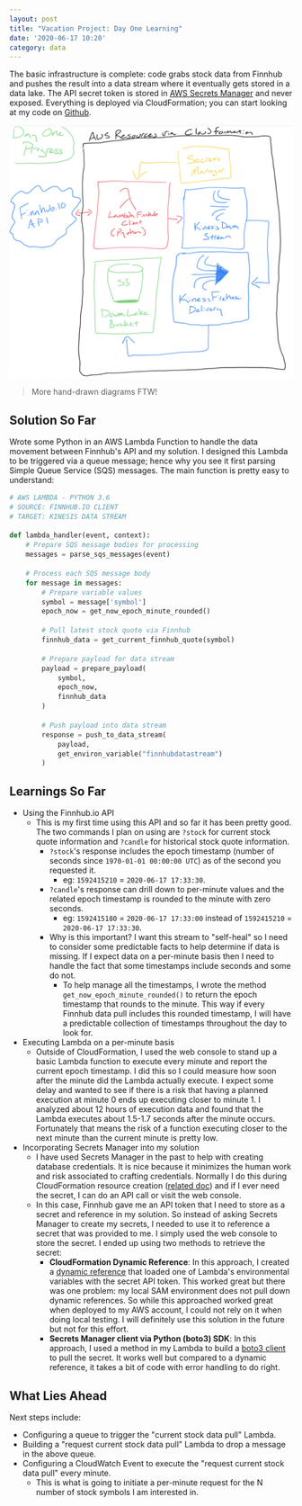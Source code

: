 ```yaml
---
layout: post
title: "Vacation Project: Day One Learning"
date: '2020-06-17 10:20'
category: data
---
```


The basic infrastructure is complete: code grabs stock data from Finnhub and pushes the result into a data stream where it eventually gets stored in a data lake.  The API secret token is stored in [AWS Secrets Manager](https://aws.amazon.com/secrets-manager/) and never exposed.  Everything is deployed via CloudFormation; you can start looking at my code on [Github](https://github.com/kzbigboss/2020-06-vacation-learning).

![More hand-drawn diagrams FTW](../../images/2020/06/vacation-learning-dayoneprogress.png)
> More hand-drawn diagrams FTW!

## Solution So Far
Wrote some Python in an AWS Lambda Function to handle the data movement between Finnhub's API and my solution.  I designed this Lambda to be triggered via a queue message; hence why you see it first parsing Simple Queue Service (SQS) messages.  The main function is pretty easy to understand:

```python
# AWS LAMBDA - PYTHON 3.6
# SOURCE: FINNHUB.IO CLIENT
# TARGET: KINESIS DATA STREAM

def lambda_handler(event, context):
    # Prepare SQS message bodies for processing
    messages = parse_sqs_messages(event)

    # Process each SQS message body
    for message in messages:
        # Prepare variable values
        symbol = message['symbol']
        epoch_now = get_now_epoch_minute_rounded()

        # Pull latest stock quote via Finnhub
        finnhub_data = get_current_finnhub_quote(symbol)

        # Prepare payload for data stream
        payload = prepare_payload(
            symbol,
            epoch_now,
            finnhub_data
        )

        # Push payload into data stream
        response = push_to_data_stream(
            payload,
            get_environ_variable("finnhubdatastream")
        )
```

## Learnings So Far
- Using the Finnhub.io API
  - This is my first time using this API and so far it has been pretty good.  The two commands I plan on using are `?stock` for current stock quote information and `?candle` for historical stock quote information.
    - `?stock`'s response includes the epoch timestamp (number of seconds since `1970-01-01 00:00:00 UTC`) as of the second you requested it.
      - eg: `1592415210` = `2020-06-17 17:33:30`.
    - `?candle`'s response can drill down to per-minute values and the related epoch timestamp is rounded to the minute with zero seconds.
      - eg: `1592415180` = `2020-06-17 17:33:00` instead of `1592415210` = `2020-06-17 17:33:30`.
    - Why is this important?  I want this stream to "self-heal" so I need to consider some predictable facts to help determine if data is missing.  If I expect data on a per-minute basis then I need to handle the fact that some timestamps include seconds and some do not.  
      - To help manage all the timestamps, I wrote the method `get_now_epoch_minute_rounded()` to return the epoch timestamp that rounds to the minute.  This way if every Finnhub data pull includes this rounded timestamp, I will have a predictable collection of timestamps throughout the day to look for.
- Executing Lambda on a per-minute basis
  - Outside of CloudFormation, I used the web console to stand up a basic Lambda function to execute every minute and report the current epoch timestamp.  I did this so I could measure how soon after the minute did the Lambda actually execute.  I expect some delay and wanted to see if there is a risk that having a planned execution at minute 0 ends up executing closer to minute 1.  I analyzed about 12 hours of execution data and found that the Lambda executes about 1.5-1.7 seconds after the minute occurs.  Fortunately that means the risk of a function executing closer to the next minute than the current minute is pretty low.
- Incorporating Secrets Manager into my solution
  - I have used Secrets Manager in the past to help with creating database credentials.  It is nice because it minimizes the human work and risk associated to crafting credentials.  Normally I do this during CloudFormation resource creation ([related doc](https://docs.aws.amazon.com/secretsmanager/latest/userguide/integrating_cloudformation.html)) and if I ever need the secret, I can do an API call or visit the web console.
  - In this case, Finnhub gave me an API token that I need to store as a secret and reference in my solution.  So instead of asking Secrets Manager to create my secrets, I needed to use it to reference a secret that was provided to me.  I simply used the web console to store the secret.  I ended up using two methods to retrieve the secret:
    - **CloudFormation Dynamic Reference**: In this approach, I created a [dynamic reference](https://docs.aws.amazon.com/AWSCloudFormation/latest/UserGuide/dynamic-references.html) that loaded one of Lambda's environmental variables with the secret API token.  This worked great but there was one problem: my local SAM environment does not pull down dynamic references.  So while this approached worked great when deployed to my AWS account, I could not rely on it when doing local testing.  I will definitely use this solution in the future but not for this effort.
    - **Secrets Manager client via Python (boto3) SDK**: In this approach, I used a method in my Lambda to build a [boto3 client](https://boto3.amazonaws.com/v1/documentation/api/latest/reference/services/secretsmanager.html) to pull the secret.  It works well but compared to a dynamic reference, it takes a bit of code with error handling to do right.

## What Lies Ahead
Next steps include:
- Configuring a queue to trigger the "current stock data pull" Lambda.
- Building a "request current stock data pull" Lambda to drop a message in the above queue.
- Configuring a CloudWatch Event to execute the "request current stock data pull" every minute.
  - This is what is going to initiate a per-minute request for the N number of stock symbols I am interested in.
